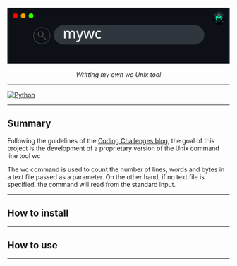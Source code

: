 
![](./images/mywc_banner.png)

<p align="center">
<em>Writting my own wc Unix tool</em>
</p>

---

[![Python](https://img.shields.io/badge/Python-3.11+-3776AB?style=for-the-badge&logo=python&logoColor=white&labelColor=101010)](https://python.org)

---

## Summary 

Following the guidelines of the [Coding Challenges blog](https://codingchallenges.fyi/), the goal of this project is the development of a proprietary version of the Unix command line tool wc

The wc command is used to count the number of lines, words and bytes in a text file passed as a parameter. On the other hand, if no text file is specified, the command will read from the standard input.

---

## How to install



---

## How to use



---
